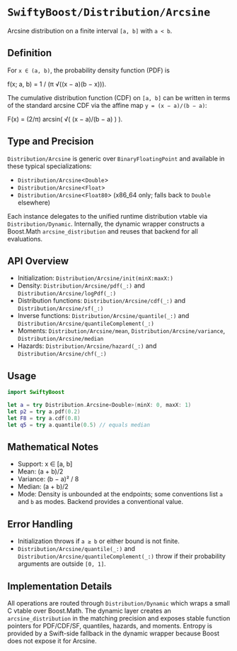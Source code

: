 # ``SwiftyBoost/Distribution/Arcsine``

Arcsine distribution on a finite interval `[a, b]` with `a < b`.

## Definition

For `x ∈ (a, b)`, the probability density function (PDF) is

f(x; a, b) = 1 / (π √((x − a)(b − x))).

The cumulative distribution function (CDF) on `[a, b]` can be written in terms of the standard arcsine CDF via the affine map `y = (x − a)/(b − a)`:

F(x) = (2/π) arcsin( √( (x − a)/(b − a) ) ).

## Type and Precision

``Distribution/Arcsine`` is generic over `BinaryFloatingPoint` and available in these typical specializations:

- ``Distribution/Arcsine``<`Double`>
- ``Distribution/Arcsine``<`Float`>
- ``Distribution/Arcsine``<`Float80`> (x86_64 only; falls back to `Double` elsewhere)

Each instance delegates to the unified runtime distribution vtable via ``Distribution/Dynamic``. Internally, the dynamic wrapper constructs a Boost.Math `arcsine_distribution` and reuses that backend for all evaluations.

## API Overview

- Initialization: ``Distribution/Arcsine/init(minX:maxX:)``
- Density: ``Distribution/Arcsine/pdf(_:)`` and ``Distribution/Arcsine/logPdf(_:)``
- Distribution functions: ``Distribution/Arcsine/cdf(_:)`` and ``Distribution/Arcsine/sf(_:)``
- Inverse functions: ``Distribution/Arcsine/quantile(_:)`` and ``Distribution/Arcsine/quantileComplement(_:)``
- Moments: ``Distribution/Arcsine/mean``, ``Distribution/Arcsine/variance``, ``Distribution/Arcsine/median``
- Hazards: ``Distribution/Arcsine/hazard(_:)`` and ``Distribution/Arcsine/chf(_:)``

## Usage

```swift
import SwiftyBoost

let a = try Distribution.Arcsine<Double>(minX: 0, maxX: 1)
let p2 = try a.pdf(0.2)
let F8 = try a.cdf(0.8)
let q5 = try a.quantile(0.5) // equals median
```

## Mathematical Notes

- Support: x ∈ [a, b]
- Mean: (a + b)/2
- Variance: (b − a)² / 8
- Median: (a + b)/2
- Mode: Density is unbounded at the endpoints; some conventions list `a` and `b` as modes. Backend provides a conventional value.

## Error Handling

- Initialization throws if `a ≥ b` or either bound is not finite.
- ``Distribution/Arcsine/quantile(_:)`` and ``Distribution/Arcsine/quantileComplement(_:)`` throw if their probability arguments are outside `[0, 1]`.

## Implementation Details

All operations are routed through ``Distribution/Dynamic`` which wraps a small C vtable over Boost.Math. The dynamic layer creates an `arcsine_distribution` in the matching precision and exposes stable function pointers for PDF/CDF/SF, quantiles, hazards, and moments. Entropy is provided by a Swift-side fallback in the dynamic wrapper because Boost does not expose it for Arcsine.
